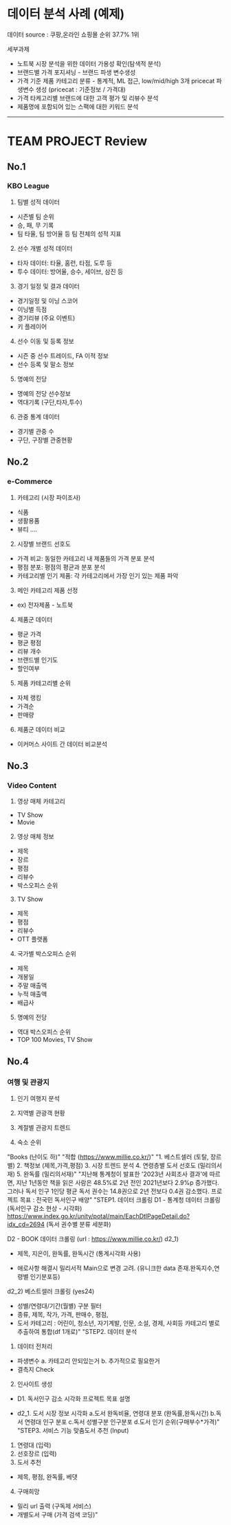 # 데이터 분석 사례 (예제)
데이터 source : 쿠팡,온라인 쇼핑몰 순위 37.7% 1위

세부과제
 - 노트북 시장 분석을 위한 데이터 가용성 확인(탐색적 분석)
 - 브랜드별 가격 포지셔닝 - 브랜드 파생 변수생성
 - 가격 기준 제품 카테고리 분류 - 통계적, ML 접근, low/mid/high 3개 pricecat 파생변수 생성 (pricecat : 기준정보 / 가격대)
 - 가격 타케고리별 브랜드에 대한 고객 평가 및 리뷰수 분석
 - 제품명에 포함되어 있는 스팩에 대한 키워드 분석


---------------------------------------------------------------------------------------------
# TEAM PROJECT Review
## No.1
### KBO League
1. 팀별 성적 데이터
 - 시즌별 팀 순위
 - 승, 패, 무 기록
 - 팀 타율, 팀 방어율 등 팀 전체의 성적 지표

2. 선수 개별 성적 데이터
 - 타자 데이터: 타율, 홈런, 타점, 도루 등
 - 투수 데이터: 방어율, 승수, 세이브, 삼진 등

3. 경기 일정 및 결과 데이터
 - 경기일정 및 이닝 스코어
 - 이닝별 득점
 - 경기리뷰 (주요 이벤트)
 - 키 플레이어

4. 선수 이동 및 등록 정보
 - 시즌 중 선수 트레이드, FA 이적 정보
 - 선수 등록 및 말소 정보

5. 명예의 전당
 - 명예의 전당 선수정보
 - 역대기록 (구단,타자,투수)

6. 관중 통계 데이터
 - 경기별 관중 수
 - 구단, 구장별 관중현황


## No.2
### e-Commerce
1. 카테고리 (시장 파이조사)
 - 식품
 - 생활용품
 - 뷰티
….

2. 시장별 브랜드 선호도
 - 가격 비교: 동일한 카테고리 내 제품들의 가격 분포 분석
 - 평점 분포: 평점의 평균과 분포 분석
 - 카테고리별 인기 제품: 각 카테고리에서 가장 인기 있는 제품 파악

3. 메인 카테고리 제품 선정
 - ex) 전자제품 - 노트북

4. 제품군 데이터
 - 평균 가격
 - 평균 평점
 - 리뷰 개수
 - 브랜드별 인기도
 - 할인여부

5. 제품 카테고리별 순위
 - 자체 랭킹
 - 가격순
 - 판매량

6. 제품군 데이터 비교
 - 이커머스 사이트 간 데이터 비교분석



## No.3
### Video Content
1. 영상 매체 카테고리
 - TV Show
 - Movie

2. 영상 매체 정보
 - 제목
 - 장르
 - 평점
 - 리뷰수
 - 박스오피스 순위

3. TV Show
 - 제목
 - 평점
 - 리뷰수
 - OTT 플랫폼

4. 국가별 박스오피스 순위
 - 제목
 - 개봉일
 - 주말 매출액
 - 누적 매출액
 - 배급사

5. 명예의 전당
 - 역대 박스오피스 순위
 - TOP 100 Movies, TV Show


## No.4
### 여행 및 관광지
1. 인기 여행지 분석

2. 지역별 관광객 현황

3. 계절별 관광지 트렌드

4. 숙소 순위









"Books
(난이도 하)"	"적합
(https://www.millie.co.kr/)"	"1. 베스트셀러 (토탈, 장르별)
2. 책정보 (제목,가격,평점)
3. 시장 트렌드 분석
4. 연령층별 도서 선호도 (밀리의서재)
5. 완독률 (밀리의서재)"	"지난해 통계청이 발표한 '2023년 사회조사 결과'에 따르면, 지난 1년동안 책을 읽은 사람은 48.5%로 2년 전인 2021년보다 2.9%p 증가했다. 그러나 독서 인구 1인당 평균 독서 권수는 14.8권으로 2년 전보다 0.4권 감소했다.
프로젝트 목표 : 전국민 독서인구 배양"	"STEP1. 데이터 크롤링
D1 - 통계청 데이터 크롤링 (독서인구 감소 현상 - 시각화)
https://www.index.go.kr/unity/potal/main/EachDtlPageDetail.do?idx_cd=2694
(독서 권수별 분류 세분화)

D2 - BOOK 데이터 크롤링 (url : https://www.millie.co.kr/)
d2_1) 
 - 제목, 지은이, 완독률, 완독시간 (통계시각화 사용)
 * 애로사항 해결시 밀리서적 Main으로 변경 고려.
 (유니크한 data 존재.완독지수,연령별 인기분포등)

d2_2) 베스트셀러 크롤링 (yes24)
 - 성별/연령대/기간(월별) 구분 필터
 - 종류, 제목, 작가, 가격, 판매수, 평점,  
 - 도서 카테고리 : 어린이, 청소년, 자기계발, 인문, 소설, 경제, 사회등 카테고리 별로 추출하여 통합(df 1개로)"	"STEP2. 데이터 분석
1) 데이터 전처리
 - 파생변수 
   a. 카테고리 안되있는거
   b. 추가적으로 필요한거
 - 결측지 Check

2) 인사이트 생성
 - D1. 독서인구 감소 시각화
   프로젝트 목표 설명

 - d2_1. 도서 시장 정보 시각화
 a.도서 완독비율, 연령대 분포 (완독률,완독시간)
 b.독서 연령대 인구 분포
 c.독서 성별구분 인구분포
 d.도서 인기 순위(구매부수*가격)"	"STEP3. 서비스 기능
 맞춤도서 추천 (Input)
1. 연령대 (입력)
2. 선호장르 (입력)
3. 도서 추천
 - 제목, 평점, 완독률, 베댓

4. 구매희망
 - 밀리 url 출력 (구독제 서비스)
 - 개별도서 구매 (가격 검색 코딩)"	
